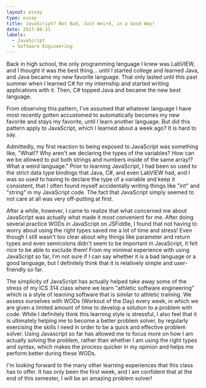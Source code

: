 ```yaml
---
layout: essay
type: essay
title: JavaScript? Not Bad, Just Weird, in a Good Way!
date: 2017-08-31
labels:
  - JavaScript
  - Software Engineering
---
```


Back in high school, the only programming language I knew was LabVIEW, and I thought it was the best thing... until I started college and learned Java, and Java became my new favorite language. That only lasted until this past summer when I learned C# for my internship and started writing applications with it. Then, C# topped Java and became the new best language.

From observing this pattern, I've assumed that whatever language I have most recently gotten accustomed to automatically becomes my new favorite and stays my favorite, until I learn another language. But did this pattern apply to JavaScript, which I learned about a week ago? It is hard to say.

Admittedly, my first reaction to being exposed to JavaScript was something like, "What!? Why aren't we declaring the types of the variables? How can we be allowed to put both strings and numbers inside of the same array!? What a weird language." Prior to learning JavaScript, I had been so used to the strict data type bindings that Java, C#, and even LabVIEW had, and I was so used to having to declare the type of a variable and keep it consistent, that I often found myself accidentally writing things like "int" and "string" in my JavaScript code. The fact that JavaScript simply seemed to not care at all was very off-putting at first.

After a while, however, I came to realize that what concerned me about JavaScript was actually what made it most convenient for me. After doing several practice WODs in JavaScript on JSFiddle, I found that not having to worry about using the right types saved me a lot of time and stress! Even though I still wasn't too clear about why things like parameter and return types and even semicolons didn't seem to be important in JavaScript, it felt nice to be able to exclude them! From my minimal experience with using JavaScript so far, I'm not sure if I can say whether it is a bad language or a good language, but I definitely think that it is relatively simple and user-friendly so far.

The simplicity of JavaScript has actually helped take away some of the stress of my ICS 314 class where we learn "athletic software engineering" which is a style of learning software that is similar to athletic training. We assess ourselves with WODs (Workout of the Day) every week, in which we are given a limited amount of time to develop a solution to a problem with code. While I definitely think this learning style is stressful, I also feel that it is ultimately helping me to become a better problem solver, by regularly exercising the skills I need in order to be a quick and effective problem solver. Using Javascript so far has allowed me to focus more on how I am actually solving the problem, rather than whether I am using the right types and syntax, which makes the process quicker in my opinion and helps me perform better during these WODs.

I'm looking forward to the many other learning experiences that this class has to offer. It has only been the first week, and I am confident that at the end of this semester, I will be an amazing problem solver!



